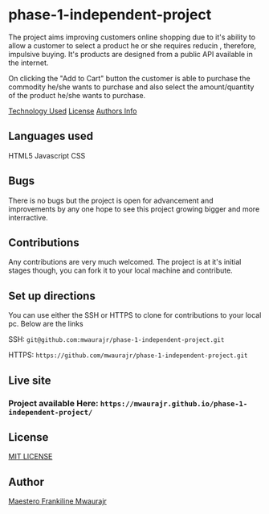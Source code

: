 # phase-1-independent-project

The project aims improving customers online shopping due to it's ability to allow a customer to select a product he or she requires reducin , therefore, impulsive buying. It's products are designed from a public API available in the internet.

On clicking the "Add to Cart" button the customer is able to purchase the commodity he/she wants to purchase and also select the amount/quantity of the product he/she wants to purchase.

[Technology Used](#languagess)
[License](#license)
[Authors Info](#author)


## Languages used

HTML5
Javascript
CSS

## Bugs

There is no bugs but the project is open for advancement and improvements by any one hope to see this project growing bigger and more interractive.

## Contributions
Any contributions are very much welcomed. The project is at it's initial stages though, you can fork it to your local machine and contribute.

## Set up directions

You can use either the SSH or HTTPS to clone for contributions to your local pc. Below are the links

SSH: `git@github.com:mwaurajr/phase-1-independent-project.git`

HTTPS: `https://github.com/mwaurajr/phase-1-independent-project.git`

## Live site

### Project available Here: `https://mwaurajr.github.io/phase-1-independent-project/`


## License
[MIT LICENSE](License)


## Author 
[Maestero Frankiline Mwaurajr](https://github.com/mwaurajr/mwaurajr.git)

